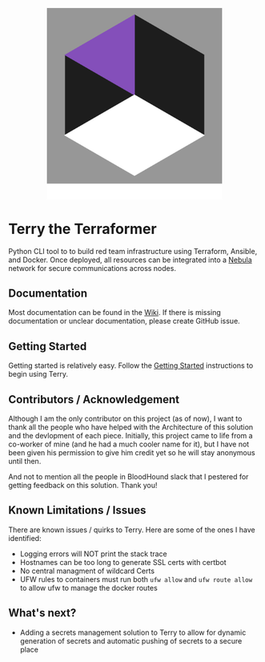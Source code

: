 
<p align="center">
  <img src="logos/terry_logo_basic_1000x1090_bg.png" width="350" title="Terry Logo">
</p>

# Terry the Terraformer

Python CLI tool to to build red team infrastructure using Terraform, Ansible, and Docker. Once deployed, all resources can be integrated into a [Nebula](https://github.com/slackhq/nebula) network for secure communications across nodes.

## Documentation

Most documentation can be found in the [Wiki](https://github.com/ezra-buckingham/terry-the-terraformer/wiki). If there is missing documentation or unclear documentation, please create GitHub issue.

## Getting Started

Getting started is relatively easy. Follow the [Getting Started](https://github.com/ezra-buckingham/terry-the-terraformer/wiki/Getting-Started) instructions to begin using Terry.

## Contributors / Acknowledgement

Although I am the only contributor on this project (as of now), I want to thank all the people who have helped with the Architecture of this solution and the devlopment of each piece. Initially, this project came to life from a co-worker of mine (and he had a much cooler name for it), but I have not been given his permission to give him credit yet so he will stay anonymous until then.

And not to mention all the people in BloodHound slack that I pestered for getting feedback on this solution. Thank you!

## Known Limitations / Issues

There are known issues / quirks to Terry. Here are some of the ones I have identified:

* Logging errors will NOT print the stack trace
* Hostnames can be too long to generate SSL certs with certbot
* No central managment of wildcard Certs
* UFW rules to containers must run both `ufw allow` and `ufw route allow` to allow ufw to manage the docker routes

## What's next?

* Adding a secrets management solution to Terry to allow for dynamic generation of secrets and automatic pushing of secrets to a secure place
